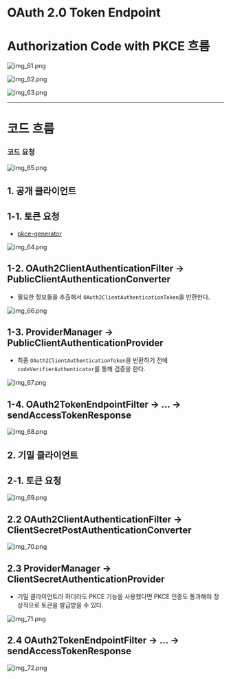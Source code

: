 # OAuth 2.0 Token Endpoint

# Authorization Code with PKCE 흐름

![img_61.png](image/img_61.png)

![img_62.png](image/img_62.png)

![img_63.png](image/img_63.png)

---

# 코드 흐름

### 코드 요청

![img_65.png](image/img_65.png)

## 1. 공개 클라이언트

## 1-1. 토큰 요청

- [pkce-generator](https://tonyxu-io.github.io/pkce-generator/)


![img_64.png](image/img_64.png)

## 1-2. OAuth2ClientAuthenticationFilter -> PublicClientAuthenticationConverter

- 필요한 정보들을 추출해서 `OAuth2ClientAuthenticationToken`을 반환한다.

![img_66.png](image/img_66.png)

## 1-3. ProviderManager -> PublicClientAuthenticationProvider

- 최종 `OAuth2ClientAuthenticationToken`을 반환하기 전에 `codeVerifierAuthenticator`를 통해 검증을 한다.

![img_67.png](image/img_67.png)

## 1-4. OAuth2TokenEndpointFilter -> ... -> sendAccessTokenResponse

![img_68.png](image/img_68.png)

## 2. 기밀 클라이언트

## 2-1. 토큰 요청

![img_69.png](image/img_69.png)

## 2.2 OAuth2ClientAuthenticationFilter -> ClientSecretPostAuthenticationConverter

![img_70.png](image/img_70.png)

## 2.3 ProviderManager -> ClientSecretAuthenticationProvider

- 기밀 클라이언트라 하더라도 PKCE 기능을 사용했다면 PKCE 인증도 통과해야 정상적으로 토큰을 발급받을 수 있다.

![img_71.png](image/img_71.png)

## 2.4 OAuth2TokenEndpointFilter -> ... -> sendAccessTokenResponse

![img_72.png](image/img_72.png)